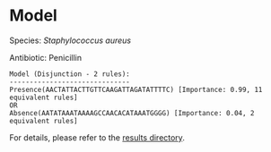 
# Model

Species: *Staphylococcus aureus*

Antibiotic: Penicillin

```
Model (Disjunction - 2 rules):
------------------------------
Presence(AACTATTACTTGTTCAAGATTAGATATTTTC) [Importance: 0.99, 11 equivalent rules]
OR
Absence(AATATAAATAAAAGCCAACACATAAATGGGG) [Importance: 0.04, 2 equivalent rules]

```

For details, please refer to the [results directory](../../../../../results/scm_b/staphylococcus%20aureus/penicillin/repeat_1/).

